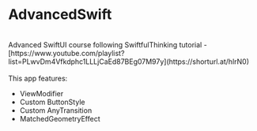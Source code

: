 # AdvancedSwift
<br/>
Advanced SwiftUI course following SwiftfulThinking tutorial - [https://www.youtube.com/playlist?list=PLwvDm4Vfkdphc1LLLjCaEd87BEg07M97y](https://shorturl.at/hlrN0)
<br/>
<br/>
This app features: 
<ul>
<li>ViewModifier</li>
<li>Custom ButtonStyle</li>
<li>Custom AnyTransition</li>
<li>MatchedGeometryEffect</li>
</ul>
